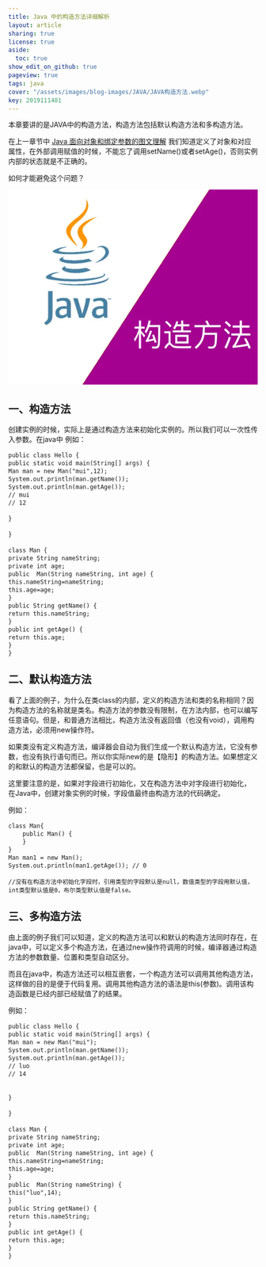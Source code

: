 ```yaml
---
title: Java 中的构造方法详细解析
layout: article
sharing: true
license: true
aside:
  toc: true
show_edit_on_github: true
pageview: true
tags: java
cover: "/assets/images/blog-images/JAVA/JAVA构造方法.webp"
key: 2019111401
---
```


本章要讲的是JAVA中的构造方法，构造方法包括默认构造方法和多构造方法。

在上一章节中 [Java 面向对象和绑定参数的图文理解](https://muitlog.com/2019/11/13/Java-%E9%9D%A2%E5%90%91%E5%AF%B9%E8%B1%A1%E5%92%8C%E7%BB%91%E5%AE%9A%E5%8F%82%E6%95%B0%E7%9A%84%E5%9B%BE%E6%96%87%E7%90%86%E8%A7%A3.html) 我们知道定义了对象和对应属性，在外部调用赋值的时候，不能忘了调用setName()或者setAge()，否则实例内部的状态就是不正确的。

如何才能避免这个问题？


![](/assets/images/blog-images/JAVA/JAVA构造方法.webp)

## 一、构造方法

创建实例的时候，实际上是通过构造方法来初始化实例的。所以我们可以一次性传入参数。在java中
例如：



```
public class Hello {
public static void main(String[] args) {
Man man = new Man("mui",12);
System.out.println(man.getName());
System.out.println(man.getAge());
// mui
// 12

}

}

class Man {
private String nameString;
private int age;
public  Man(String nameString, int age) {
this.nameString=nameString;
this.age=age;
}
public String getName() {
return this.nameString;
}
public int getAge() {
return this.age;
}
}
```





## 二、默认构造方法

看了上面的例子，为什么在类class的内部，定义的构造方法和类的名称相同？因为构造方法的名称就是类名。构造方法的参数没有限制，在方法内部，也可以编写任意语句。但是，和普通方法相比，构造方法没有返回值（也没有void），调用构造方法，必须用new操作符。

如果类没有定义构造方法，编译器会自动为我们生成一个默认构造方法，它没有参数，也没有执行语句而已。所以你实际new的是【隐形】的构造方法。如果想定义的和默认的构造方法都保留，也是可以的。

这里要注意的是，如果对字段进行初始化，又在构造方法中对字段进行初始化，
在Java中，创建对象实例的时候，字段值最终由构造方法的代码确定。

例如：

```
class Man{
    public Man() {
    }
}
Man man1 = new Man();
System.out.println(man1.getAge()); // 0

//没有在构造方法中初始化字段时，引用类型的字段默认是null，数值类型的字段用默认值，int类型默认值是0，布尔类型默认值是false。
```





## 三、多构造方法

由上面的例子我们可以知道，定义的构造方法可以和默认的构造方法同时存在，在java中，可以定义多个构造方法，在通过new操作符调用的时候，编译器通过构造方法的参数数量、位置和类型自动区分。

而且在java中，构造方法还可以相互嵌套，一个构造方法可以调用其他构造方法，这样做的目的是便于代码复用。调用其他构造方法的语法是this(参数)。调用该构造函数是已经内部已经赋值了的结果。

例如：

```
public class Hello {
public static void main(String[] args) {
Man man = new Man("mui");
System.out.println(man.getName());
System.out.println(man.getAge());
// luo
// 14


}

}

class Man {
private String nameString;
private int age;
public  Man(String nameString, int age) {
this.nameString=nameString;
this.age=age;
}
public  Man(String nameString) {
this("luo",14);
}
public String getName() {
return this.nameString;
}
public int getAge() {
return this.age;
}
}
```